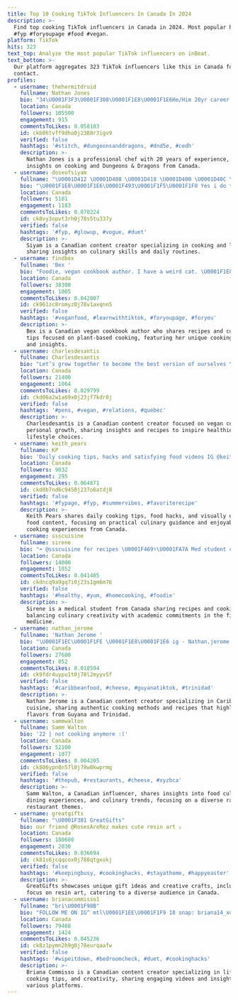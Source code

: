 ```yaml
---
title: Top 10 Cooking TikTok Influencers In Canada In 2024
description: >-
  Find top cooking TikTok influencers in Canada in 2024. Most popular hashtags:
  #fyp #foryoupage #food #vegan.
platform: TikTok
hits: 323
text_top: Analyze the most popular TikTok influencers on inBeat.
text_bottom: >-
  Our platform aggregates 323 TikTok influencers like this in Canada for you to
  contact.
profiles:
  - username: thehermitdruid
    fullname: Nathan Jones
    bio: "34\U0001F3F3️‍\U0001F308\U0001F1E8\U0001F1E6He/Him 20yr career chef sharing what I know Cooking & D&D Links\U0001F447\U0001F3FB"
    location: Canada
    followers: 105500
    engagement: 915
    commentsToLikes: 0.058103
    id: ckb0htvff9dho0j2388r3igv9
    verified: false
    hashtags: '#stitch, #dungeonsanddragons, #dnd5e, #cedh'
    description: >-
      Nathan Jones is a professional chef with 20 years of experience, sharing
      insights on cooking and Dungeons & Dragons from Canada.
  - username: doseofsiyam
    fullname: "\U0001D412 \U0001D408 \U0001D418 \U0001D400 \U0001D40C \U0001F5A4"
    bio: "\U0001F1E8\U0001F1E6\U0001F493\U0001F1F5\U0001F1F0 Yes i do the cooking, yes i do the cleaning\U0001F614✌\U0001F3FC"
    location: Canada
    followers: 5101
    engagement: 1183
    commentsToLikes: 0.070224
    id: ck8vy3opvt3rh0j78s5tu337y
    verified: false
    hashtags: '#fyp, #glowup, #vogue, #duet'
    description: >-
      Siyam is a Canadian content creator specializing in cooking and lifestyle,
      sharing insights on culinary skills and daily routines.
  - username: findbex
    fullname: 'Bex '
    bio: "Foodie, vegan cookbook author. I have a weird cat. \U0001F1E8\U0001F1E6 Cookingbylaptop.com"
    location: Canada
    followers: 38300
    engagement: 1005
    commentsToLikes: 0.042007
    id: ck961zc8romyz0j78v1axqnn5
    verified: false
    hashtags: '#veganfood, #learnwithtiktok, #foryoupage, #foryou'
    description: >-
      Bex is a Canadian vegan cookbook author who shares recipes and culinary
      tips focused on plant-based cooking, featuring her unique cooking style
      and insights.
  - username: charlesdesantis
    fullname: Charlesdesantis
    bio: "Let’s grow together to become the best version of ourselves \U0001F4AD #vegan cooking"
    location: Canada
    followers: 21400
    engagement: 1064
    commentsToLikes: 0.029799
    id: ckd06a2w1a69x0j23jf7kdr8j
    verified: false
    hashtags: '#pens, #vegan, #relations, #quebec'
    description: >-
      Charlesdesantis is a Canadian content creator focused on vegan cooking and
      personal growth, sharing insights and recipes to inspire healthier
      lifestyle choices.
  - username: keith_pears
    fullname: KP
    bio: 'Daily cooking tips, hacks and satisfying food videos IG @keith_pears'
    location: Canada
    followers: 9032
    engagement: 295
    commentsToLikes: 0.064871
    id: ckd0b7nd6c9450j237o6atdj8
    verified: false
    hashtags: '#fypage, #fyp, #summervibes, #favoriterecipe'
    description: >-
      Keith Pears shares daily cooking tips, food hacks, and visually engaging
      food content, focusing on practical culinary guidance and enjoyable
      cooking experiences from Canada.
  - username: ssscuisine
    fullname: sirene
    bio: "➡️ @ssscuisine for recipes \U0001F469‍⚕️\U0001FA7A Med student cooking in between exams"
    location: Canada
    followers: 14000
    engagement: 1052
    commentsToLikes: 0.041485
    id: ckdncq9a9gq7i0j23s1gm6m76
    verified: false
    hashtags: '#healthy, #yum, #homecooking, #foodie'
    description: >-
      Sirene is a medical student from Canada sharing recipes and cooking tips,
      balancing culinary creativity with academic commitments in the field of
      medicine.
  - username: nathan_jerome
    fullname: 'Nathan Jerome '
    bio: "\U0001F1EC\U0001F1FE \U0001F1E8\U0001F1E6 ig - Nathan.jerome.p Cooking.with.Nathan"
    location: Canada
    followers: 27600
    engagement: 852
    commentsToLikes: 0.018594
    id: ck9fdr4uypu1t0j78l2myyv5f
    verified: false
    hashtags: '#caribbeanfood, #cheese, #guyanatiktok, #trinidad'
    description: >-
      Nathan Jerome is a Canadian content creator specializing in Caribbean
      cuisine, sharing authentic cooking methods and recipes that highlight
      flavors from Guyana and Trinidad.
  - username: sammwalton
    fullname: Samm Walton
    bio: '22 | not cooking anymore :('
    location: Canada
    followers: 52100
    engagement: 1077
    commentsToLikes: 0.004205
    id: ck806ypn0n57l0j78w0kwprmg
    verified: false
    hashtags: '#thepub, #restaurants, #cheese, #xyzbca'
    description: >-
      Samm Walton, a Canadian influencer, shares insights into food culture,
      dining experiences, and culinary trends, focusing on a diverse range of
      restaurant themes.
  - username: greatgifts
    fullname: "\U0001F381 GreatGifts"
    bio: our friend @RosesAreRez makes cute resin art ⤵️
    location: Canada
    followers: 180600
    engagement: 2030
    commentsToLikes: 0.036694
    id: ck81s6jcqqcox0j788qtgxokj
    verified: false
    hashtags: '#keepingbusy, #cookinghacks, #stayathome, #happyeaster'
    description: >-
      GreatGifts showcases unique gift ideas and creative crafts, including a
      focus on resin art, catering to a diverse audience in Canada.
  - username: brianacommisso1
    fullname: "bri\U0001F98B"
    bio: "FOLLOW ME ON IG^ mtl\U0001F1EE\U0001F1F9 18 snap: briana14_xox"
    location: Canada
    followers: 79468
    engagement: 1424
    commentsToLikes: 0.045236
    id: ck8z1pymn2h9g0j78eurqaafw
    verified: false
    hashtags: '#wipeitdown, #bedroomcheck, #duet, #cookinghacks'
    description: >-
      Briana Commisso is a Canadian content creator specializing in lifestyle,
      cooking tips, and creativity, sharing engaging videos and insights on
      various platforms.
---
```


